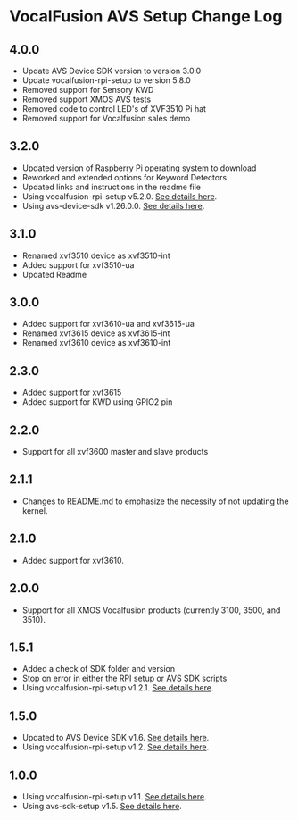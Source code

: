 # VocalFusion AVS Setup Change Log

## 4.0.0

  * Update AVS Device SDK version to version 3.0.0
  * Update vocalfusion-rpi-setup to version 5.8.0
  * Removed support for Sensory KWD
  * Removed support XMOS AVS tests
  * Removed code to control LED's of XVF3510 Pi hat
  * Removed support for Vocalfusion sales demo

## 3.2.0

  * Updated version of Raspberry Pi operating system to download
  * Reworked and extended options for Keyword Detectors
  * Updated links and instructions in the readme file
  * Using vocalfusion-rpi-setup v5.2.0. [See details here](https://github.com/xmos/vocalfusion-rpi-setup/blob/release/v5.2.0/CHANGELOG.md).
  * Using avs-device-sdk v1.26.0.0. [See details here](https://github.com/xmos/avs-device-sdk/blob/xmos_v1.26.0.0/CHANGELOG.md).

## 3.1.0

  * Renamed xvf3510 device as xvf3510-int
  * Added support for xvf3510-ua
  * Updated Readme

## 3.0.0

  * Added support for xvf3610-ua and xvf3615-ua
  * Renamed xvf3615 device as xvf3615-int
  * Renamed xvf3610 device as xvf3610-int

## 2.3.0

  * Added support for xvf3615
  * Added support for KWD using GPIO2 pin

## 2.2.0

  * Support for all xvf3600 master and slave products

## 2.1.1

  * Changes to README.md to emphasize the necessity of not updating the kernel.

## 2.1.0

  * Added support for xvf3610.

## 2.0.0

  * Support for all XMOS Vocalfusion products (currently 3100, 3500, and 3510).

## 1.5.1

  * Added a check of SDK folder and version
  * Stop on error in either the RPI setup or AVS SDK scripts
  * Using vocalfusion-rpi-setup v1.2.1. [See details here](https://github.com/xmos/vocalfusion-rpi-setup/blob/v1.2.1/CHANGELOG.md).

## 1.5.0

  * Updated to AVS Device SDK v1.6. [See details here](https://github.com/xmos/avs-device-sdk/blob/xmos_v1.6/CHANGELOG.md).
  * Using vocalfusion-rpi-setup v1.2. [See details here](https://github.com/xmos/vocalfusion-rpi-setup/blob/v1.2/CHANGELOG.md).

## 1.0.0

  * Using vocalfusion-rpi-setup v1.1. [See details here](https://github.com/xmos/vocalfusion-rpi-setup/blob/v1.1/CHANGELOG.md).
  * Using avs-sdk-setup v1.5. [See details here](https://github.com/xmos/avs-sdk-setup/blob/v1.5/CHANGELOG.md).

